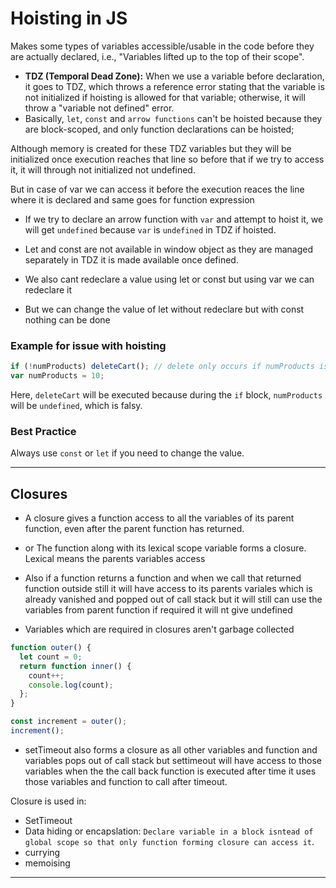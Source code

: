 # Hoisting in JS

Makes some types of variables accessible/usable in the code before they are actually declared, i.e., "Variables lifted up to the top of their scope".

- **TDZ (Temporal Dead Zone):** When we use a variable before declaration, it goes to TDZ, which throws a reference error stating that the variable is not initialized if hoisting is allowed for that variable; otherwise, it will throw a "variable not defined" error.
- Basically, `let`, `const` and `arrow functions` can't be hoisted because they are block-scoped, and only function declarations can be hoisted;

Although memory is created for these TDZ variables but they will be initialized once execution reaches that line so before that if we try to access it, it will through not initialized not undefined.

But in case of var we can access it before the execution reaces the line where it is declared and same goes for function expression

- If we try to declare an arrow function with `var` and attempt to hoist it, we will get `undefined` because `var` is `undefined` in TDZ if hoisted.

- Let and const are not available in window object as they are managed separately in TDZ it is made available once defined.
- We also cant redeclare a value using let or const but using var we can redeclare it
- But we can change the value of let without redeclare but with const nothing can be done

### Example for issue with hoisting

```javascript
if (!numProducts) deleteCart(); // delete only occurs if numProducts is zero.
var numProducts = 10;
```

Here, `deleteCart` will be executed because during the `if` block, `numProducts` will be `undefined`, which is falsy.

### Best Practice

Always use `const` or `let` if you need to change the value.

---

## Closures

- A closure gives a function access to all the variables of its parent function, even after the parent function has returned.

- or The function along with its lexical scope variable forms a closure. Lexical means the parents variables access

- Also if a function returns a function and when we call that returned function outside still it will have access to its parents variales which is already vanished and popped out of call stack but it will still can use the variables from parent function if required it will nt give undefined

- Variables which are required in closures aren't garbage collected

```javascript
function outer() {
  let count = 0;
  return function inner() {
    count++;
    console.log(count);
  };
}

const increment = outer();
increment();
```

- setTimeout also forms a closure as all other variables and function and variables pops out of call stack but settimeout will have access to those variables when the the call back function is executed after time it uses those variables and function to call after timeout.

Closure is used in:

- SetTimeout
- Data hiding or encapslation: `Declare variable in a block isntead of global scope so that only function forming closure can access it`.
- currying
- memoising

---
